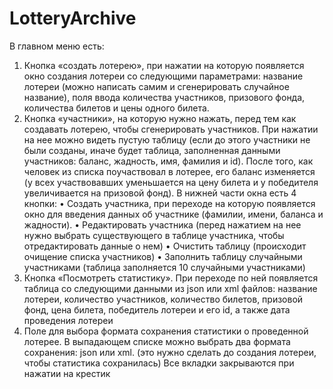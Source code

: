 
# LotteryArchive
В главном меню есть:
1.	Кнопка «создать лотерею», при нажатии на которую появляется окно создания лотереи со следующими параметрами: название лотереи (можно написать самим и сгенерировать случайное название), поля ввода количества участников, призового фонда, количества билетов и цены одного билета.
2.	Кнопка «участники», на которую нужно нажать, перед тем как создавать лотерею, чтобы сгенерировать участников. При нажатии на нее можно видеть пустую таблицу (если до этого участники не были созданы, иначе будет таблица, заполненная данными участников: баланс, жадность, имя, фамилия и id). После того, как человек из списка поучаствовал в лотерее, его баланс изменяется (у всех участвовавших уменьшается на цену билета и у победителя увеличивается на призовой фонд). В нижней части окна есть 4 кнопки: 
•	Создать участника, при переходе на которую появляется окно для введения данных об участнике (фамилии, имени, баланса и жадности).
•	Редактировать участника (перед нажатием на нее нужно выбрать существующего в таблице участника, чтобы отредактировать данные о нем)
•	Очистить таблицу (происходит очищение списка участников)
•	Заполнить таблицу случайными участниками (таблица заполняется 10 случайными участниками)
3.	Кнопка «Посмотреть статистику». При переходе по ней появляется таблица со следующими данными из json или xml файлов: название лотереи, количество участников, количество билетов, призовой фонд, цена билета, победитель лотереи и его id, а также дата проведения лотереи
4.	Поле для выбора формата сохранения статистики о проведенной лотерее. В выпадающем списке можно выбрать два формата сохранения: json или xml. (это нужно сделать до создания лотереи, чтобы статистика сохранилась)
Все вкладки закрываются при нажатии на крестик 
